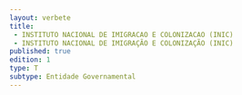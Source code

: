 ```yaml
---
layout: verbete
title:
 - INSTITUTO NACIONAL DE IMIGRACAO E COLONIZACAO (INIC)
 - INSTITUTO NACIONAL DE IMIGRAÇÃO E COLONIZAÇÃO (INIC)
published: true
edition: 1  
type: T
subtype: Entidade Governamental
---
```


